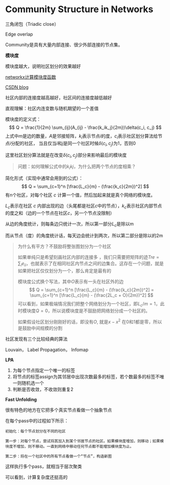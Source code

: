 # Community Structure in Networks



三角闭包（Triadic close）

Edge overlap





Community是具有大量内部连接、很少外部连接的节点集。





**模块度**

模块度越大，说明社区划分的效果越好

[networkx计算模块度函数](https://networkx.org/documentation/stable/reference/algorithms/generated/networkx.algorithms.community.quality.modularity.html#networkx.algorithms.community.quality.modularity)

[CSDN blog](https://blog.csdn.net/marywbrown/article/details/62059231)

社区内部的连接度越高越好，社区间的连接度越低越好

直观理解：社区内连变数与随机期望的一个差值



模块度的定义式：
$$
Q = \frac{1}{2m} \sum_{ij}(A_{ij} - \frac{k_ik_j}{2m})\delta(c_i, c_j)
$$
上式中$m$是边的数量，$A$是邻接矩阵，$k_i$表示节点$i$的度，$c_i$表示社区划分算法给节点$i$分配的社区， 当且仅当$i$和$j$是同一个社区时候$\delta(c_i, c_j)$为1，否则0

这里社区划分算法就是在改变$\delta(c_i, c_j)$部分来影响最后的模块度

> 问题：如何理解公式中的$k_ikj$，为什么把两个节点的度相乘？



简化形式（实现中通常会用到的公式）：
$$
Q = \sum_{c=1}^n [\frac{L_c}{m} - (\frac{k_c}{2m})^2]
$$
有n个社区，对每个社区 $c$ 计算一个值，然后加起来就是真个网络的模块度。

$L_c$表示在社区 $c$ 内部出现的边（头尾都是社区$c$中的节点），$k_c$表示社区内部节点的度之和（边的一个节点在社区$c$，另一个节点没限制）



从边的角度统计，则每条边只统计一次，所以第一部分$L_c$是除以m

而从节点（度）的角度统计话，每天边会统计到两次，所以第二部分是除以的2m

> 为什么有平方？不鼓励将整张图划分为一个社区
>
> 如果单纯只是希望刻画社区内部的连接多 ，我们只需要把矩阵的迹$Tre=\sum_ie_{ii}$，也就表示了在相同社区内节点之间的边集合。这存在一个问题，就是如果把社区仅仅划分为一个，那么肯定是最有的
>
> 模块度公式换个写法，其中$O$表示有一头在社区外的边
> $$
> Q = \sum_{c=1}^n [\frac{L_c}{m} - (\frac{k_c}{2m})^2] = \sum_{c=1}^n [\frac{L_c}{m} - (\frac{2L_c + O}{2m})^2]
> $$
> 可以看到，如果极端情况我们把整个网络划分为一个社区，即$L_c/m = 1$，此时模块度$Q=0$，所以说模块度是不鼓励把网络划分成一个社区的。 
>
> 如果假设社区划分刚刚好的话，即没有$O$, 就是$x-x^2$ 在0和1都是零，所以是鼓励中间规模的分割









社区发现有三个比较经典的算法



Louvain， Label Propagation， Infomap



**LPA**

1. 为每个节点指定一个唯一的标签
2. 将节点的标签assign为其邻居中出现次数最多的标签，若个数最多的标签不唯一则随机选一个
3. 判断是否收敛，不收敛则重复2



**Fast Unfolding**

很有特色的地方在它把多个真实节点看做一个抽象节点

在每个pass中的过程如下所示：

```
初始化：每个节点划分在不同的社区

第一步：对每个节点，尝试将其加入到某个邻居节点的社区。如果模块度增加，则移动；如果模块度不增加，则不移动。一直到网络中移动任何节点都不能增加模块度为止。

第二步：将在一个社区中的所有节点看做一个“节点”，构造新图
```

这样执行多个pass，就相当于层次聚类



可以看到，计算复杂度还挺高的


